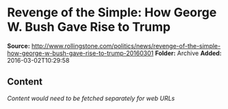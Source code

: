# Revenge of the Simple: How George W. Bush Gave Rise to Trump

**Source:** http://www.rollingstone.com/politics/news/revenge-of-the-simple-how-george-w-bush-gave-rise-to-trump-20160301
**Folder:** Archive
**Added:** 2016-03-02T10:29:58




## Content
*Content would need to be fetched separately for web URLs*
